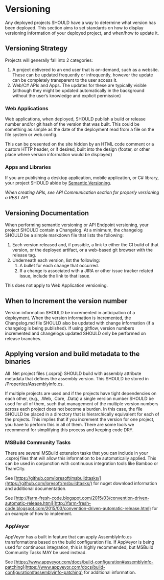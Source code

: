 # Versioning

Any deployed projects SHOULD have a way to determine what version has been
deployed. This section aims to set standards on how to display versioning
information of your deployed project, and when/how to update it.

## Versioning Strategy

Projects will generally fall into 2 categories:

1. A project delivered to an end user that is on-demand, such as a website.
   These can be updated frequently or infrequently, however the update can be
   completely transparent to the user access it.
2. Web/C# APIs and Apps. The updates for these are typically visible (although
   they might be updated automatically in the background without the user’s
   knowledge and explicit permission)

### Web Applications

Web applications, when deployed, SHOULD publish a build or release number and/or
git hash of the version that was built. This could be something as simple as the
date of the deployment read from a file on the file system or web.config.

This can be presented on the site hidden by an HTML code comment or a custom
HTTP header, or if desired, built into the design (footer, or other place where
version information would be displayed)

### Apps and Libraries

If you are publishing a desktop application, mobile application, or C# library,
your project SHOULD abide by [Semantic Versioning](http://semver.org/).

*When creating APIs, see API Communication section for properly versioning a
REST API*

## Versioning Documentation

When performing semantic versioning or API Endpoint versioning, your project
SHOULD contain a Changelog. At a minimum, the changelog SHOULD be a simple
markdown file that lists the following:

1. Each version released and, if possible, a link to either the CI build of that
   version, or the deployed artifact, or a web-based git browser with the
   release tag.
2. Underneath each version, list the following:
    1. A bullet for each change that occurred.
    2. If a change is associated with a JIRA or other issue tracker related issue, include the link to that issue.

This does not apply to Web Application versioning.

## When to Increment the version number

Version information SHOULD be incremented in anticipation of a deployment. When
the version information is incremented, the Changelog.md file SHOULD also be
updated with change information (if a changelog is being published). If using
gitflow, version numbers incremented and changelogs updated SHOULD only be
performed on release branches.

## Applying version and build metadata to the binaries

All .Net project files (.csproj) SHOULD build with assembly attribute metadata
that defines the assembly version. This SHOULD be stored in
/Properties/AssemblyInfo.cs.

If multiple projects are used and if the projects have tight dependencies on
each other, (e.g., <Proeject>.Web, <Project>.Core, <Project>.Data) a single
version number SHOULD be used for all of them, such that management of the
multiple version numbers across each project does not become a burden. In this
case, the file SHOULD be placed in a directory that is hierarchically equivalent
for each of the projects. This implies that if you increment the version for one
project, you have to perform this in all of them. There are some tools we
recommend for simplifying this process and keeping code DRY.

### MSBuild Community Tasks

There are several MSBuild extension tasks that you can include in your .csproj
files that will allow this information to be automatically applied. This can be
used in conjunction with continuous integration tools like Bamboo or TeamCity.

See [https://github.com/loresoft/msbuildtasks/](https://github.com/loresoft/msbuildtasks/) for nuget download information and additional documentation.

See [http://farm-fresh-code.blogspot.com/2015/03/convention-driven-automatic-release.html](http://farm-fresh-code.blogspot.com/2015/03/convention-driven-automatic-release.html) for an example of how to implement.

### AppVeyor

AppVeyor has a built in feature that can apply AssemblyInfo.cs transformations
based on the build configuration file. If AppVeyor is being used for continuous
integration, this is highly recommended, but MSBuild Community Tasks MAY be used
instead.

See [https://www.appveyor.com/docs/build-configuration#assemblyinfo-patching](https://www.appveyor.com/docs/build-configuration#assemblyinfo-patching) for additional information.

